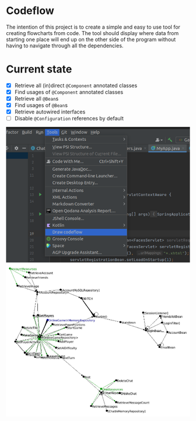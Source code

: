 # Codeflow
The intention of this project is to create a simple and easy to use tool 
for creating flowcharts from code. The tool should display where data from starting 
one place will end up on the other side of the program without having to navigate 
through all the dependencies.

# Current state
- [x] Retrieve all (in)direct `@Component` annotated classes
- [x] Find usages of `@Component` annotated classes
- [x] Retrieve all `@Bean`s
- [x] Find usages of `@Bean`s
- [x] Retrieve autowired interfaces
- [ ] Disable `@Configuration` references by default

![img.png](img.png)
![img_1.png](img_1.png)